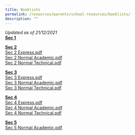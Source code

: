 ```yaml
---
title: Booklists
permalink: /resources/parents/school-resources/booklists/
description: ""
---
```


_Updated as of 21/12/2021_  
**<u>Sec 1</u>**  
  
**<u>Sec 2</u>** <br>
[Sec 2 Express.pdf](/files/Sec%202%20Express.pdf) <br>
[Sec 2 Normal Academic.pdf](/files/Sec%202%20Normal%20Academic.pdf) <br>
[Sec 2 Normal Technical.pdf](/files/Sec%202%20Normal%20Technical.pdf)
  
**<u>Sec 3</u>** <br>
[Sec 3 Express.pdf](/files/Sec%203%20Express.pdf)  <br>
[Sec 3 Normal Academic.pdf](/files/Sec%203%20Normal%20Academic.pdf)  <br>
[Sec 3 Normal Technical.pdf](/files/Sec%203%20Normal%20Technical.pdf)
  
**<u>Sec 4</u>** <br>
[Sec 4 Express.pdf](/files/Sec%204%20Express.pdf) <br>
[Sec 4 Normal Academic.pdf](/files/Sec%204%20Normal%20Academic.pdf)  <br>
[Sec 4 Normal Technical.pdf](/files/Sec%204%20Normal%20Technical.pdf)
  
**<u>Sec 5</u>** <br>
[Sec 5 Normal Academic.pdf](/files/Sec%205%20Normal%20Academic.pdf)